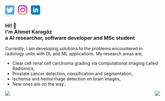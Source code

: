 <p align='left'>
<a href="https://twitter.com/ahmetkrgztr"><img height="30" src="https://github.com/ahmetkrgztr/ahmetkrgztr/blob/main/images/twitter.png?raw=true"></a>&nbsp;&nbsp;
<a href="https://instagram.com/ahmet.krgztr"><img height="30" src="https://github.com/ahmetkrgztr/ahmetkrgztr/blob/main/images/instagram.png?raw=true"></a>&nbsp;&nbsp;
<a href="https://linkedin.com/in/ahmet-karagoz/"><img height="30" src="https://github.com/ahmetkrgztr/ahmetkrgztr/blob/main/images/linkedin.png?raw=true"></a>&nbsp;&nbsp;
</p>

<h3>Hi! 👋<br>I'm Ahmet Karagöz<br>a AI researcher, software developer and MSc student</h3>
Currently, I am developing solutions to the problems encountered in radiology units with DL and ML applications. My research areas are;

- Clear cell renal cell carcinoma grading via computational imaging called Radiomics, 
- Prostate cancer detection, classification and segmentation,
- Ischemia and hemorrhage detection on brain images,
- New ones are on the way..

<a>
  <a href="https://github.com/ahmetkrgztr"><img align="left" src = "https://github-readme-stats.vercel.app/api?username=ahmetkrgztr&include_all_commits=true" />  
  <a href="https://github.com/ahmetkrgztr"><img align="right" src="https://github-readme-stats.vercel.app/api/top-langs/?username=ahmetkrgztr" />
<a/>
  





